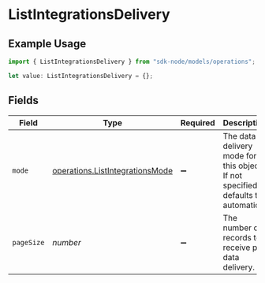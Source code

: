 # ListIntegrationsDelivery

## Example Usage

```typescript
import { ListIntegrationsDelivery } from "sdk-node/models/operations";

let value: ListIntegrationsDelivery = {};
```

## Fields

| Field                                                                              | Type                                                                               | Required                                                                           | Description                                                                        |
| ---------------------------------------------------------------------------------- | ---------------------------------------------------------------------------------- | ---------------------------------------------------------------------------------- | ---------------------------------------------------------------------------------- |
| `mode`                                                                             | [operations.ListIntegrationsMode](../../models/operations/listintegrationsmode.md) | :heavy_minus_sign:                                                                 | The data delivery mode for this object. If not specified, defaults to automatic.   |
| `pageSize`                                                                         | *number*                                                                           | :heavy_minus_sign:                                                                 | The number of records to receive per data delivery.                                |